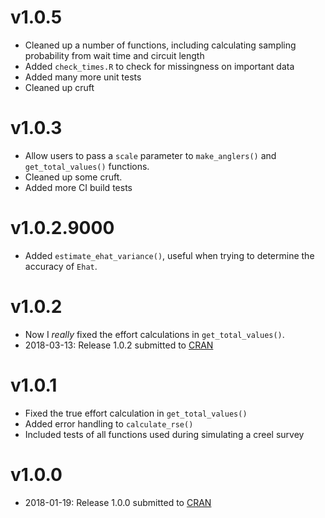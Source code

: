 
# v1.0.5

* Cleaned up a number of functions, including calculating sampling probability from wait time and circuit length
* Added `check_times.R` to check for missingness on important data
* Added many more unit tests
* Cleaned up cruft

# v1.0.3

* Allow users to pass a `scale` parameter to `make_anglers()` and `get_total_values()` functions.
* Cleaned up some cruft.
* Added more CI build tests 

# v1.0.2.9000

* Added `estimate_ehat_variance()`, useful when trying to determine the accuracy of `Ehat`.

# v1.0.2

* Now I *really* fixed the effort calculations in `get_total_values()`.
* 2018-03-13: Release 1.0.2 submitted to [CRAN](https://cran.r-project.org/package=AnglerCreelSurveySimulation)

# v1.0.1

* Fixed the true effort calculation in `get_total_values()`
* Added error handling to `calculate_rse()`
* Included tests of all functions used during simulating a creel survey

# v1.0.0

* 2018-01-19: Release 1.0.0 submitted to [CRAN](https://cran.r-project.org/)
